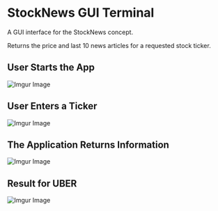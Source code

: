 # StockNews GUI Terminal

A GUI interface for the StockNews concept. 

Returns the price and last 10 news articles for a requested stock ticker.

## User Starts the App
![Imgur Image](http://imgur.com/a/tVPp6vb.png)

## User Enters a Ticker
![Imgur Image](https://i.imgur.com/zldszuC.png)

## The Application Returns Information
![Imgur Image](https://i.imgur.com/g4fYh1m.png)

## Result for UBER
![Imgur Image](https://i.imgur.com/lisaGVJ.png)


